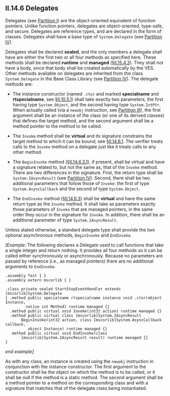 ## II.14.6 Delegates

Delegates (see [Partition I](#todo-missing-hyperlink)) are the object-oriented equivalent of function pointers. Unlike function pointers, delegates are object-oriented, type-safe, and secure. Delegates are reference types, and are declared in the form of classes. Delegates shall have a base type of `System.Delegate` (see [Partition IV](#todo-missing-hyperlink)).

Delegates shall be declared **sealed**, and the only members a delegate shall have are either the first two or all four methods as specified here. These methods shall be declared **runtime** and **managed** (§[II.15.4.3](ii.15.4.3-implementation-attributes-of-methods.md)). They shall not have a body, since that body shall be created automatically by the VES. Other methods available on delegates are inherited from the class `System.Delegate` in the Base Class Library (see [Partition IV](#todo-missing-hyperlink)). The delegate methods are:

 * The instance constructor (named `.ctor` and marked **specialname** and **rtspecialname**, see §[II.10.5.1](ii.10.5.1-instance-constructor.md)) shall take exactly two parameters, the first having type `System.Object`, and the second having type `System.IntPtr`.  When actually called (via a `newobj` instruction, see [Partition III](#todo-missing-hyperlink)), the first argument shall be an instance of the class (or one of its derived classes) that defines the target method, and the second argument shall be a method pointer to the method to be called.

 * The `Invoke` method shall be **virtual** and its signature constrains the target method to which it can be bound; see §[II.14.6.1](ii.14.6.1-delegate-signature-compatibility.md). The verifier treats calls to the `Invoke` method on a delegate just like it treats calls to any other method.

 * The `BeginInvoke` method (§[II.14.6.3.1](ii.14.6.3.1-the-begininvoke-method.md)), if present, shall be virtual and have a signature related to, but not the same as, that of the `Invoke` method. There are two differences in the signature. First, the return type shall be `System.IAsyncResult` (see [Partition IV](#todo-missing-hyperlink)). Second, there shall be two additional parameters that follow those of `Invoke`: the first of type `System.AsyncCallback` and the second of type `System.Object`.

 * The `EndInvoke` method (§[II.14.6.3](ii.14.6.3-asynchronous-calls-to-delegates.md)) shall be **virtual** and have the same return type as the `Invoke` method. It shall take as parameters exactly those parameters of `Invoke` that are managed pointers, in the same order they occur in the signature for `Invoke`. In addition, there shall be an additional parameter of type `System.IAsyncResult`.

Unless stated otherwise, a standard delegate type shall provide the two optional asynchronous methods, `BeginInvoke` and `EndInvoke`.

_[Example:_ The following declares a Delegate used to call functions that take a single integer and return nothing. It provides all four methods so it can be called either synchronously or asynchronously. Because no parameters are passed by reference (i.e., as managed pointers) there are no additional arguments to `EndInvoke`.

 ```ilasm
 .assembly Test { }
 .assembly extern mscorlib { }

 .class private sealed StartStopEventHandler extends [mscorlib]System.Delegate
 { .method public specialname rtspecialname instance void .ctor(object Instance,  
          native int Method) runtime managed {}
   .method public virtual void Invoke(int32 action) runtime managed {}
   .method public virtual class [mscorlib]System.IAsyncResult
        BeginInvoke(int32 action, class [mscorlib]System.AsyncCallback callback,
           object Instance) runtime managed {}
   .method public virtual void EndInvoke(class
        [mscorlib]System.IAsyncResult result) runtime managed {}
 }
 ```

_end example]_

As with any class, an instance is created using the `newobj` instruction in conjunction with the instance constructor. The first argument to the constructor shall be the object on which the method is to be called, or it shall be null if the method is a static method. The second argument shall be a method pointer to a method on the corresponding class and with a signature that matches that of the delegate class being instantiated.
